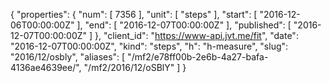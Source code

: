 {
  "properties": {
    "num": [
      7356
    ],
    "unit": [
      "steps"
    ],
    "start": [
      "2016-12-06T00:00:00Z"
    ],
    "end": [
      "2016-12-07T00:00:00Z"
    ],
    "published": [
      "2016-12-07T00:00:00Z"
    ]
  },
  "client_id": "https://www-api.jvt.me/fit",
  "date": "2016-12-07T00:00:00Z",
  "kind": "steps",
  "h": "h-measure",
  "slug": "2016/12/osbly",
  "aliases": [
    "/mf2/e78ff00b-2e6b-4a27-bafa-4136ae4639ee/",
    "/mf2/2016/12/oSBlY"
  ]
}
